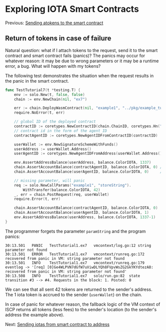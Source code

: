 # Exploring IOTA Smart Contracts

Previous: [Sending atokens to the smart contract](09.md)   

## Return of tokens in case of failure
Natural question: what if I attach tokens to the request, send it to the smart contract and smart contract fails (panics)?
The panics may occur for whatever reason: it may be due to wrong parameters or it may be a runtime error, a bug. 
What will happen with my tokens?

The following test demonstrates the situation when the request results in the panic in the smart contract.

```go
func TestTutorial7(t *testing.T) {
	env := solo.New(t, false, false)
	chain := env.NewChain(nil, "ex7")

	err := chain.DeployWasmContract(nil, "example1", "../pkg/example_tutorial_bg.wasm")
	require.NoError(t, err)

	// global ID of the deployed contract
	contractID := coretypes.NewContractID(chain.ChainID, coretypes.Hn("example1"))
	// contract id in the form of the agent ID
	contractAgentID := coretypes.NewAgentIDFromContractID(contractID)

	userWallet := env.NewSignatureSchemeWithFunds()
	userAddress := userWallet.Address()
	userAgentID := coretypes.NewAgentIDFromAddress(userWallet.Address())

	env.AssertAddressBalance(userAddress, balance.ColorIOTA, 1337)
	chain.AssertAccountBalance(contractAgentID, balance.ColorIOTA, 0) // empty on-chain
	chain.AssertAccountBalance(userAgentID, balance.ColorIOTA, 0)     // empty on-chain

	// missing parameter, will panic
	req := solo.NewCallParams("example1", "storeString").
		WithTransfer(balance.ColorIOTA, 42)
	_, err = chain.PostRequest(req, userWallet)
	require.Error(t, err)

	chain.AssertAccountBalance(contractAgentID, balance.ColorIOTA, 0)
	chain.AssertAccountBalance(userAgentID, balance.ColorIOTA, 1)
	env.AssertAddressBalance(userAddress, balance.ColorIOTA, 1337-1)
}
```   
The programmer forgets the parameter `paramString` and the program panics:
```
30:13.501	PANIC	TestTutorial1.ex7	vmcontext/log.go:12	string parameter not found
30:13.501	ERROR	TestTutorial1.ex7	vmcontext/runreq.go:172	recovered from panic in VM: string parameter not found
30:13.501	INFO	TestTutorial1.ex7	vmcontext/runreq.go:179	eventlog -> '[req] [0]Ge4WLPVN7dGfW7uViwDLYQh8FVpvWsZG2GkYKYdtezA8: recovered from panic in VM: string parameter not found'
30:13.508	INFO	TestTutorial1.ex7	solo/run.go:82	state transition #3 --> #4. Requests in the block: 1. Posted: 0
```
We can see that all sent 42 tokens are returned to the sender's address. The 1 iota token is accrued 
to the sender (`userWallet`) on the chain. 

In case of panic for whatever reason, the fallback logic of the VM context of ISCP returns all 
tokens (less fees) to the sender's location (to the sender's address the example above). 

Next: [Sending iotas from smart contract to address](11.md) 
 
